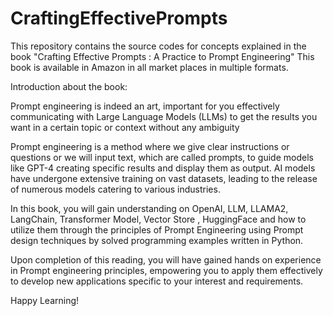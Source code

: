 # CraftingEffectivePrompts

This repository contains the source codes for concepts explained in the book "Crafting Effective Prompts : A Practice to Prompt Engineering"
This book is available in Amazon in all market places in multiple formats.

Introduction about the book:

Prompt engineering is indeed an art, important for you effectively communicating with Large Language Models (LLMs) to get the results you want in a certain topic or context without any ambiguity

Prompt engineering is a method where we give clear instructions or questions or we will input text, which are called prompts, to guide models like GPT-4 creating specific results and display them as output. AI models have undergone extensive training on vast datasets, leading to the release of numerous models catering to various industries.

In this book, you will gain understanding on OpenAI, LLM, LLAMA2, LangChain, Transformer Model, Vector Store , HuggingFace and how to utilize them through the principles of Prompt Engineering using Prompt design techniques by solved programming examples written in Python.

Upon completion of this reading, you will have gained hands on experience in Prompt engineering principles, empowering you to apply them effectively to develop new applications specific to your interest and requirements.

Happy Learning!
